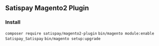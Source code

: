 ## Satispay Magento2 Plugin

### Install
`composer require satispay/magento2-plugin`
`bin/magento module:enable Satispay_Satispay`
`bin/magento setup:upgrade`